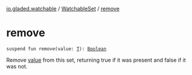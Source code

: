 [io.gladed.watchable](../index.md) / [WatchableSet](index.md) / [remove](./remove.md)

# remove

`suspend fun remove(value: `[`T`](index.md#T)`): `[`Boolean`](https://kotlinlang.org/api/latest/jvm/stdlib/kotlin/-boolean/index.html)

Remove [value](remove.md#io.gladed.watchable.WatchableSet$remove(io.gladed.watchable.WatchableSet.T)/value) from this set, returning true if it was present and false if it was not.

